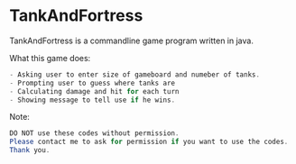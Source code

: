 # TankAndFortress

TankAndFortress is a commandline game program written in java.

What this game does:
```java
- Asking user to enter size of gameboard and numeber of tanks.
- Prompting user to guess where tanks are
- Calculating damage and hit for each turn
- Showing message to tell use if he wins.
```

Note:
```java
DO NOT use these codes without permission.
Please contact me to ask for permission if you want to use the codes.
Thank you.
```
